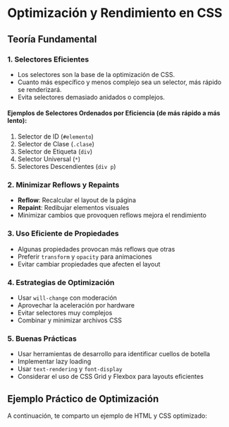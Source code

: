 # Optimización y Rendimiento en CSS

## Teoría Fundamental

### 1. Selectores Eficientes
- Los selectores son la base de la optimización de CSS.
- Cuanto más específico y menos complejo sea un selector, más rápido se renderizará.
- Evita selectores demasiado anidados o complejos.

#### Ejemplos de Selectores Ordenados por Eficiencia (de más rápido a más lento):
1. Selector de ID (`#elemento`)
2. Selector de Clase (`.clase`)
3. Selector de Etiqueta (`div`)
4. Selector Universal (`*`)
5. Selectores Descendientes (`div p`)

### 2. Minimizar Reflows y Repaints
- **Reflow**: Recalcular el layout de la página
- **Repaint**: Redibujar elementos visuales
- Minimizar cambios que provoquen reflows mejora el rendimiento

### 3. Uso Eficiente de Propiedades
- Algunas propiedades provocan más reflows que otras
- Preferir `transform` y `opacity` para animaciones
- Evitar cambiar propiedades que afecten el layout

### 4. Estrategias de Optimización
- Usar `will-change` con moderación
- Aprovechar la aceleración por hardware
- Evitar selectores muy complejos
- Combinar y minimizar archivos CSS

### 5. Buenas Prácticas
- Usar herramientas de desarrollo para identificar cuellos de botella
- Implementar lazy loading
- Usar `text-rendering` y `font-display`
- Considerar el uso de CSS Grid y Flexbox para layouts eficientes

## Ejemplo Práctico de Optimización

A continuación, te comparto un ejemplo de HTML y CSS optimizado:

